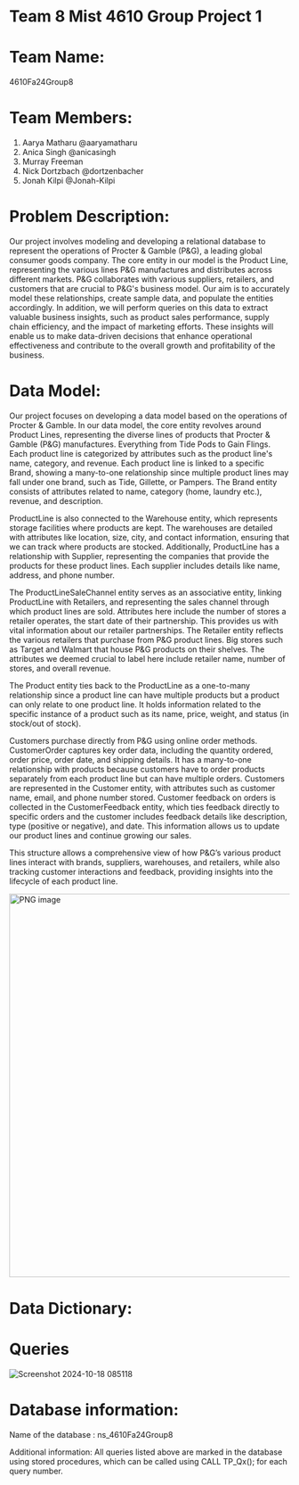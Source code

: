 # Team 8 Mist 4610 Group Project 1
# Team Name:
4610Fa24Group8
# Team Members:
1. Aarya Matharu @aaryamatharu
2. Anica Singh @anicasingh
3. Murray Freeman
4. Nick Dortzbach @dortzenbacher
5. Jonah Kilpi @Jonah-Kilpi
# Problem Description:
Our project involves modeling and developing a relational database to represent the operations of Procter & Gamble (P&G), a leading global consumer goods company. The core entity in our model is the Product Line, representing the various lines P&G manufactures and distributes across different markets. P&G collaborates with various suppliers, retailers, and customers that are crucial to P&G's business model. Our aim is to accurately model these relationships, create sample data, and populate the entities accordingly. In addition, we will perform queries on this data to extract valuable business insights, such as product sales performance, supply chain efficiency, and the impact of marketing efforts. These insights will enable us to make data-driven decisions that enhance operational effectiveness and contribute to the overall growth and profitability of the business.
# Data Model:
Our project focuses on developing a data model based on the operations of Procter & Gamble. In our data model, the core entity revolves around Product Lines, representing the diverse lines of products that Procter & Gamble (P&G) manufactures. Everything from Tide Pods to Gain Flings. Each product line is categorized by attributes such as the product line's name, category, and revenue. Each product line is linked to a specific Brand, showing a many-to-one relationship since multiple product lines may fall under one brand, such as Tide, Gillette, or Pampers. The Brand entity consists of attributes related to name, category (home, laundry etc.), revenue, and description. 

ProductLine is also connected to the Warehouse entity, which represents storage facilities where products are kept. The warehouses are detailed with attributes like location, size, city, and contact information, ensuring that we can track where products are stocked. Additionally, ProductLine has a relationship with Supplier, representing the companies that provide the products for these product lines. Each supplier includes details like name, address, and phone number.

The ProductLineSaleChannel entity serves as an associative entity, linking ProductLine with Retailers, and representing the sales channel through which product lines are sold. Attributes here include the number of stores a retailer operates, the start date of their partnership. This provides us with vital information about our retailer partnerships. The Retailer entity reflects the various retailers that purchase from P&G product lines. Big stores such as Target and Walmart that house P&G products on their shelves. The attributes we deemed crucial to label here include retailer name, number of stores, and overall revenue.

The Product entity ties back to the ProductLine as a one-to-many relationship since a product line can have multiple products but a product can only relate to one product line. It holds information related to the specific instance of a product such as its  name, price, weight, and status (in stock/out of stock). 

Customers purchase directly from P&G using online order methods. CustomerOrder captures key order data, including the quantity ordered, order price, order date, and shipping details. It has a many-to-one relationship with products because customers have to order products separately from each product line but can have multiple orders. Customers are represented in the Customer entity, with attributes such as customer name, email, and phone number stored. Customer feedback on orders is collected in the CustomerFeedback entity, which ties feedback directly to specific orders and the customer includes feedback details like description, type (positive or negative), and date. This information allows us to update our product lines and continue growing our sales.

This structure allows a comprehensive view of how P&G’s various product lines interact with brands, suppliers, warehouses, and retailers, while also tracking customer interactions and feedback, providing insights into the lifecycle of each product line.

<img width="688" alt="PNG image" src="https://github.com/user-attachments/assets/ef84cbae-3691-445d-be6c-7fb8e76b7427">


# Data Dictionary:
# Queries
![Screenshot 2024-10-18 085118](https://github.com/user-attachments/assets/6ec4126e-be48-45fa-86fe-31091ce0ab34) 


# Database information:
Name of the database : ns_4610Fa24Group8

Additional information: All queries listed above are marked in the database using stored procedures, which can be called using CALL TP_Qx(); for each query number. 
